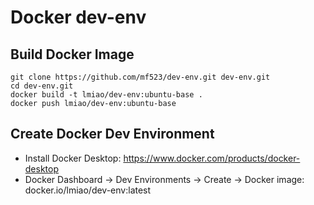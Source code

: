 # Docker dev-env

## Build Docker Image
```
git clone https://github.com/mf523/dev-env.git dev-env.git
cd dev-env.git
docker build -t lmiao/dev-env:ubuntu-base .
docker push lmiao/dev-env:ubuntu-base
```

## Create Docker Dev Environment
* Install Docker Desktop: https://www.docker.com/products/docker-desktop
* Docker Dashboard -> Dev Environments -> Create -> Docker image: docker.io/lmiao/dev-env:latest




